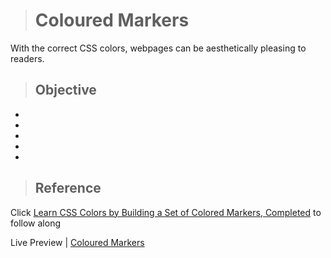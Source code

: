 > # Coloured Markers
With the correct CSS colors, webpages can be aesthetically pleasing to readers. 

> ## Objective
-   
-   
-   
-   
-   

> ## Reference
Click [Learn CSS Colors by Building a Set of Colored Markers, Completed](https://www.freecodecamp.org/learn/2022/responsive-web-design/learn-css-colors-by-building-a-set-of-colored-markers/step-1) to follow along

Live Preview | [Coloured Markers]()